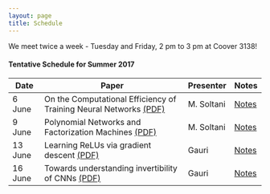 ```yaml
---
layout: page
title: Schedule
---
```


<p class="message">
  We meet twice a week - Tuesday and Friday, 2 pm to 3 pm at Coover 3138! 
</p>

#### Tentative Schedule for Summer 2017


Date| Paper |  Presenter   | Notes
------|-------|--------------|-------
6 June| On the Computational Efficiency of Training Neural Networks [(PDF)](https://arxiv.org/pdf/1410.1141.pdf) | M. Soltani| [Notes](https://virajshah018.github.io//2017/06/09/week1/)
9 June| Polynomial Networks and Factorization Machines [(PDF)](https://arxiv.org/pdf/1607.08810.pdf)  | M. Soltani| [Notes](https://virajshah018.github.io//2017/06/09/week1/)
13 June| Learning ReLUs via gradient descent [(PDF)](https://arxiv.org/pdf/1705.04591.pdf)  | Gauri | [Notes](https://virajshah018.github.io//2017/06/12/week2/)
16 June| Towards understanding invertibility of CNNs [(PDF)](https://arxiv.org/pdf/1705.08664.pdf)  | Gauri  | [Notes](https://virajshah018.github.io//2017/06/12/week2/)

